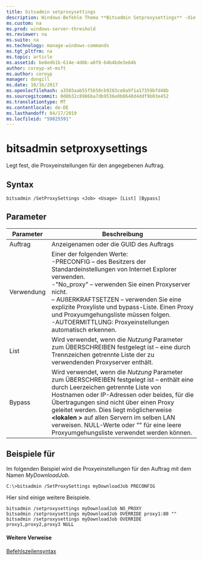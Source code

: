 ```yaml
---
title: bitsadmin setproxysettings
description: Windows-Befehle Thema **Bitsadmin Setproxysettings** -die Proxyeinstellungen für den angegebenen Auftrag festgelegt.
ms.custom: na
ms.prod: windows-server-threshold
ms.reviewer: na
ms.suite: na
ms.technology: manage-windows-commands
ms.tgt_pltfrm: na
ms.topic: article
ms.assetid: be8edb1b-614e-4d0b-a8f8-64b4bde3e64b
author: coreyp-at-msft
ms.author: coreyp
manager: dongill
ms.date: 10/16/2017
ms.openlocfilehash: a3503aab55f5650cb9283ce8a9f1a17359bfd48b
ms.sourcegitcommit: 0d0b32c8986ba7db9536e0b8648d4ddf9b03e452
ms.translationtype: MT
ms.contentlocale: de-DE
ms.lasthandoff: 04/17/2019
ms.locfileid: "59825591"
---
```

# <a name="bitsadmin-setproxysettings"></a>bitsadmin setproxysettings



Legt fest, die Proxyeinstellungen für den angegebenen Auftrag.

## <a name="syntax"></a>Syntax

```
bitsadmin /SetProxySettings <Job> <Usage> [List] [Bypass]
```

## <a name="parameters"></a>Parameter

|Parameter|Beschreibung|
|---------|-----------|
|Auftrag|Anzeigenamen oder die GUID des Auftrags|
|Verwendung|Einer der folgenden Werte:</br>-PRECONFIG – des Besitzers der Standardeinstellungen von Internet Explorer verwenden.</br>-"No_proxy" – verwenden Sie einen Proxyserver nicht.</br>– AUßERKRAFTSETZEN – verwenden Sie eine explizite Proxyliste und bypass-Liste. Einen Proxy und Proxyumgehungsliste müssen folgen.</br>-AUTOERMITTLUNG: Proxyeinstellungen automatisch erkennen.|
|List|Wird verwendet, wenn die *Nutzung* Parameter zum ÜBERSCHREIBEN festgelegt ist – eine durch Trennzeichen getrennte Liste der zu verwendenden Proxyserver enthält.|
|Bypass|Wird verwendet, wenn die *Nutzung* Parameter zum ÜBERSCHREIBEN festgelegt ist – enthält eine durch Leerzeichen getrennte Liste von Hostnamen oder IP-Adressen oder beides, für die Übertragungen sind nicht über einen Proxy geleitet werden. Dies liegt möglicherweise  **\<lokalen >** auf allen Servern im selben LAN verweisen. NULL-Werte oder "" für eine leere Proxyumgehungsliste verwendet werden können.|

## <a name="BKMK_examples"></a>Beispiele für

Im folgenden Beispiel wird die Proxyeinstellungen für den Auftrag mit dem Namen *MyDownloadJob*.

```
C:\>bitsadmin /SetProxySettings myDownloadJob PRECONFIG
```

Hier sind einige weitere Beispiele.

```
bitsadmin /setproxysettings myDownloadJob NO_PROXY
bitsadmin /setproxysettings myDownloadJob OVERRIDE proxy1:80 ""
bitsadmin /setproxysettings myDownloadJob OVERRIDE proxy1,proxy2,proxy3 NULL
```

#### <a name="additional-references"></a>Weitere Verweise

[Befehlszeilensyntax](command-line-syntax-key.md)